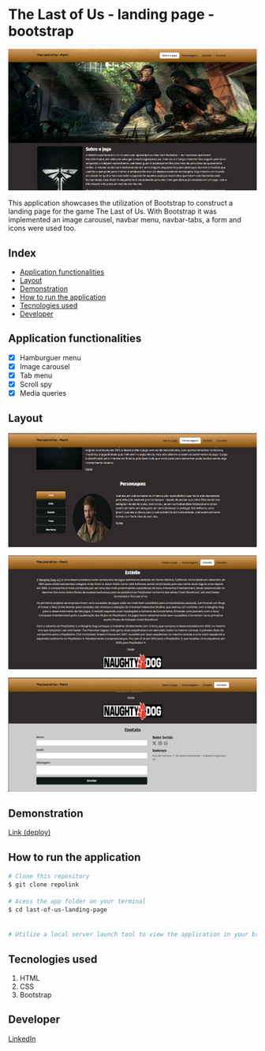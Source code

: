 # The Last of Us - landing page - bootstrap
![Layout](./images/layout/layout1.png)

This application showcases the utilization of Bootstrap to construct a landing page for the game The Last of Us. With Bootstrap it was implemented an image carousel, navbar menu, navbar-tabs, a form and icons were used too.

## Index
- <a href="#functionalities">Application functionalities</a>
- <a href="#layout">Layout</a>
- <a href="#demonstration">Demonstration</a>
- <a href="#run">How to run the application</a>
- <a href="#tecnologies-used">Tecnologies used</a>
- <a href="#developer">Developer</a>

## Application functionalities
 - [x]  Hamburguer menu
 - [x]  Image carousel 
 - [x]  Tab menu 
 - [x]  Scroll spy
 - [x]  Media queries
## Layout

![Layout2](./images/layout/layout2.png)

![Layout3](./images/layout/layout3.png)

![Layout4](./images/layout/layout4.png)

## Demonstration
[Link (deploy)](last-of-us-landing-page-nu.vercel.app)




## How to run the application
```bash
# Clone this repository
$ git clone repolink

# Acess the app folder on your terminal
$ cd last-of-us-landing-page


# Utilize a local server launch tool to view the application in your browser

```

## Tecnologies used
1. HTML
2. CSS
3. Bootstrap

## Developer
[LinkedIn](https://www.linkedin.com/in/julia-silva-borges/)
